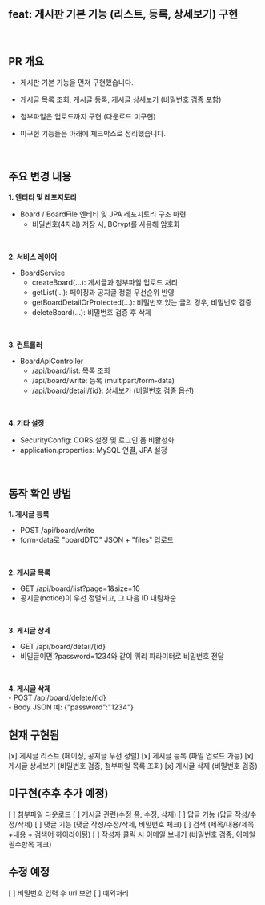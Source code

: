
## feat: 게시판 기본 기능 (리스트, 등록, 상세보기) 구현

<br>

## PR 개요
- 게시판 기본 기능을 먼저 구현했습니다.

- 게시글 목록 조회, 게시글 등록, 게시글 상세보기 (비밀번호 검증 포함)
- 첨부파일은 업로드까지 구현 (다운로드 미구현)
- 미구현 기능들은 아래에 체크박스로 정리했습니다.

<br>

## 주요 변경 내용<br>
**1. 엔티티 및 레포지토리**<br>
- Board / BoardFile 엔티티 및 JPA 레포지토리 구조 마련<br>
     - 비밀번호(4자리) 저장 시, BCrypt를 사용해 암호화<br>

<br>

**2. 서비스 레이어**<br>
- BoardService<br>
     - createBoard(...): 게시글과 첨부파일 업로드 처리<br>
     - getList(...): 페이징과 공지글 정렬 우선순위 반영<br>
     - getBoardDetailOrProtected(...): 비밀번호 있는 글의 경우, 비밀번호 검증
     - deleteBoard(...): 비밀번호 검증 후 삭제

<br>

**3. 컨트롤러**<br>
- BoardApiController<br>
     - /api/board/list: 목록 조회<br>
     - /api/board/write: 등록 (multipart/form-data)<br>
     - /api/board/detail/{id}: 상세보기 (비밀번호 검증 옵션)

<br>

**4. 기타 설정**<br>
- SecurityConfig: CORS 설정 및 로그인 폼 비활성화<br>
- application.properties: MySQL 연결, JPA 설정

<br>

## 동작 확인 방법<br>
**1. 게시글 등록**<br>
- POST /api/board/write<br>
- form-data로 "boardDTO" JSON + "files" 업로드
 
<br>

**2. 게시글 목록**<br>
- GET /api/board/list?page=1&size=10<br>
- 공지글(notice)이 우선 정렬되고, 그 다음 ID 내림차순

<br>

**3. 게시글 상세**<br>
- GET /api/board/detail/{id}<br>
- 비밀글이면 ?password=1234와 같이 쿼리 파라미터로 비밀번호 전달

<br>

**4. 게시글 삭제**<br>
     - POST /api/board/delete/{id}<br>
     - Body JSON 예: {"password":"1234"}

## 현재 구현됨
[x] 게시글 리스트 (페이징, 공지글 우선 정렬)
[x] 게시글 등록 (파일 업로드 가능)
[x] 게시글 상세보기 (비밀번호 검증, 첨부파일 목록 조회)
[x] 게시글 삭제 (비밀번호 검증)
 
## 미구현(추후 추가 예정)
[ ] 첨부파일 다운로드
[ ] 게시글 관련(수정 폼, 수정, 삭제)
[ ] 답글 기능 (답글 작성/수정/삭제)
[ ] 댓글 기능 (댓글 작성/수정/삭제, 비밀번호 체크)
[ ] 검색 (제목/내용/제목+내용 + 검색어 하이라이팅)
[ ] 작성자 클릭 시 이메일 보내기 (비밀번호 검증, 이메일 필수항목 체크)

 ## 수정 예정
[ ] 비밀번호 입력 후 url 보안
[ ] 예외처리

 
